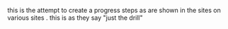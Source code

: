 this is the attempt to create a progress steps as are shown in the sites on various sites . 
this is as they say "just the drill"
